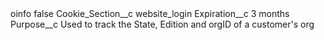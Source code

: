 <?xml version="1.0" encoding="UTF-8"?>
<CustomMetadata xmlns="http://soap.sforce.com/2006/04/metadata" xmlns:xsi="http://www.w3.org/2001/XMLSchema-instance" xmlns:xsd="http://www.w3.org/2001/XMLSchema">
    <label>oinfo</label>
    <protected>false</protected>
    <values>
        <field>Cookie_Section__c</field>
        <value xsi:type="xsd:string">website_login</value>
    </values>
    <values>
        <field>Expiration__c</field>
        <value xsi:type="xsd:string">3 months</value>
    </values>
    <values>
        <field>Purpose__c</field>
        <value xsi:type="xsd:string">Used to track the State, Edition and orgID of a customer&apos;s org</value>
    </values>
</CustomMetadata>
